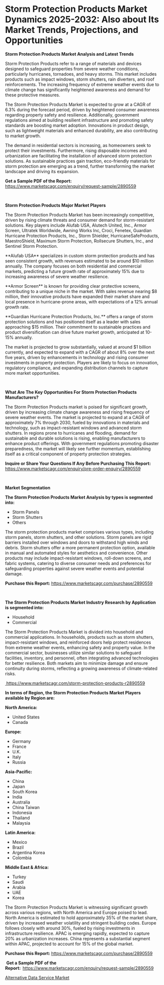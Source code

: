 <p><h1>Storm Protection Products Market Dynamics 2025-2032: Also about Its Market Trends, Projections, and Opportunities</h1></p><p><strong>Storm Protection Products Market Analysis and Latest Trends</strong></p>
<p><p>Storm Protection Products refer to a range of materials and devices designed to safeguard properties from severe weather conditions, particularly hurricanes, tornadoes, and heavy storms. This market includes products such as impact windows, storm shutters, rain diverters, and roof reinforcements. The increasing frequency of extreme weather events due to climate change has significantly heightened awareness and demand for these protective measures.</p><p>The Storm Protection Products Market is expected to grow at a CAGR of 6.3% during the forecast period, driven by heightened consumer awareness regarding property safety and resilience. Additionally, government regulations aimed at building resilient infrastructure and promoting safety standards are boosting market adoption. Innovations in product design, such as lightweight materials and enhanced durability, are also contributing to market growth.</p><p>The demand in residential sectors is increasing, as homeowners seek to protect their investments. Furthermore, rising disposable incomes and urbanization are facilitating the installation of advanced storm protection solutions. As sustainable practices gain traction, eco-friendly materials for storm protection are emerging as a trend, further transforming the market landscape and driving its expansion.</p></p>
<p><strong>Get a Sample PDF of the Report:&nbsp;</strong> <a href="https://www.marketscagr.com/enquiry/request-sample/2890559?utm_campaign=2778&utm_medium=2&utm_source=Github&utm_content=ia&utm_term=14032025&utm_id=storm-protection-products">https://www.marketscagr.com/enquiry/request-sample/2890559</a></p>
<p>&nbsp;</p>
<p><strong>Storm Protection Products Major Market Players</strong></p>
<p><p>The Storm Protection Products Market has been increasingly competitive, driven by rising climate threats and consumer demand for storm-resistant solutions. Key players include Alufab USA, Alutech United, Inc., Armor Screen, Ultratek Worldwide, Awning Works Inc, Croci, Fenetex, Guardian Hurricane Protection Products, Inc., Storm Shielder, HurricaneSafeProducts, MaestroShield, Maximum Storm Protection, Rollsecure Shutters, Inc., and Sentinel Storm Protection.</p><p>**Alufab USA** specializes in custom storm protection products and has seen consistent growth, with revenues estimated to be around $10 million annually. The company focuses on both residential and commercial markets, predicting a future growth rate of approximately 15% due to increasing awareness of severe weather resilience.</p><p>**Armor Screen** is known for providing clear protective screens, contributing to a unique niche in the market. With sales revenue nearing $8 million, their innovative products have expanded their market share and local presence in hurricane-prone areas, with expectations of a 12% annual growth rate.</p><p>**Guardian Hurricane Protection Products, Inc.** offers a range of storm protection solutions and has positioned itself as a leader with sales approaching $15 million. Their commitment to sustainable practices and product diversification can drive future market growth, anticipated at 10-15% annually.</p><p>The market is projected to grow substantially, valued at around $1 billion currently, and expected to expand with a CAGR of about 8% over the next five years, driven by enhancements in technology and rising consumer investments in property protection. Players are likely to focus on innovation, regulatory compliance, and expanding distribution channels to capture more market opportunities.</p></p>
<p>&nbsp;</p>
<p><strong>What Are The Key Opportunities For Storm Protection Products Manufacturers?</strong></p>
<p><p>The Storm Protection Products market is poised for significant growth, driven by increasing climate change awareness and rising frequency of severe weather events. The market is projected to expand at a CAGR of approximately 7% through 2030, fueled by innovations in materials and technology, such as impact-resistant windows and advanced storm shutters. In regions prone to hurricanes and flooding, demand for sustainable and durable solutions is rising, enabling manufacturers to enhance product offerings. With government regulations promoting disaster preparedness, the market will likely see further momentum, establishing itself as a critical component of property protection strategies.</p></p>
<p><strong>Inquire or Share Your Questions If Any Before Purchasing This Report:</strong> <a href="https://www.marketscagr.com/enquiry/pre-order-enquiry/2890559?utm_campaign=2778&utm_medium=2&utm_source=Github&utm_content=ia&utm_term=14032025&utm_id=storm-protection-products">https://www.marketscagr.com/enquiry/pre-order-enquiry/2890559</a></p>
<p>&nbsp;</p>
<p><strong>Market Segmentation</strong></p>
<p><strong>The Storm Protection Products Market Analysis by types is segmented into:</strong></p>
<p><ul><li>Storm Panels</li><li>Storm Shutters</li><li>Others</li></ul></p>
<p><p>The storm protection products market comprises various types, including storm panels, storm shutters, and other solutions. Storm panels are rigid barriers installed over windows and doors to withstand high winds and debris. Storm shutters offer a more permanent protection option, available in manual and automated styles for aesthetics and convenience. Other products may include impact-resistant windows, roll-down screens, and fabric systems, catering to diverse consumer needs and preferences for safeguarding properties against severe weather events and potential damage.</p></p>
<p><strong>Purchase this Report:&nbsp;</strong><a href="https://www.marketscagr.com/purchase/2890559?utm_campaign=2778&utm_medium=2&utm_source=Github&utm_content=ia&utm_term=14032025&utm_id=storm-protection-products">https://www.marketscagr.com/purchase/2890559</a></p>
<p>&nbsp;</p>
<p><strong>The Storm Protection Products Market Industry Research by Application is segmented into:</strong></p>
<p><ul><li>Household</li><li>Commercial</li></ul></p>
<p><p>The Storm Protection Products Market is divided into household and commercial applications. In households, products such as storm shutters, impact-resistant windows, and reinforced doors help protect residences from extreme weather events, enhancing safety and property value. In the commercial sector, businesses utilize similar solutions to safeguard facilities, inventory, and personnel, often integrating advanced technologies for better resilience. Both markets aim to minimize damage and ensure continuity during storms, reflecting a growing awareness of climate-related risks.</p></p>
<p><a href="https://www.marketscagr.com/storm-protection-products-r2890559?utm_campaign=2778&utm_medium=2&utm_source=Github&utm_content=ia&utm_term=14032025&utm_id=storm-protection-products">&nbsp;https://www.marketscagr.com/storm-protection-products-r2890559</a></p>
<p><strong>In terms of Region, the Storm Protection Products Market Players available by Region are:</strong></p>
<p>
    <p> <strong> North America: </strong>
        <ul>
            <li>United States</li>
            <li>Canada</li>
        </ul>
        </p> 
    <p> <strong> Europe: </strong>
        <ul>
            <li>Germany</li>
            <li>France</li>
            <li>U.K.</li>
            <li>Italy</li>
            <li>Russia</li>
        </ul>
        </p> 
    <p> <strong> Asia-Pacific: </strong>
        <ul>
            <li>China</li>
            <li>Japan</li>
            <li>South Korea</li>
            <li>India</li>
            <li>Australia</li>
            <li>China Taiwan</li>
            <li>Indonesia</li>
            <li>Thailand</li>
            <li>Malaysia</li>
        </ul>
        </p> 
    <p> <strong> Latin America: </strong>
        <ul>
            <li>Mexico</li>
            <li>Brazil</li>
            <li>Argentina Korea</li>
            <li>Colombia</li>
        </ul>
        </p> 
    <p> <strong> Middle East & Africa: </strong>
        <ul>
            <li>Turkey</li>
            <li>Saudi</li>
            <li>Arabia</li>
            <li>UAE</li>
            <li>Korea</li>
        </ul>
    </p>
    </p>
<p><p>The Storm Protection Products Market is witnessing significant growth across various regions, with North America and Europe poised to lead. North America is estimated to hold approximately 35% of the market share, driven by increased weather volatility and stringent building codes. Europe follows closely with around 30%, fueled by rising investments in infrastructure resilience. APAC is emerging rapidly, expected to capture 20% as urbanization increases. China represents a substantial segment within APAC, projected to account for 15% of the global market.</p></p>
<p><strong>Purchase this Report: </strong><a href="https://www.marketscagr.com/purchase/2890559?utm_campaign=2778&utm_medium=2&utm_source=Github&utm_content=ia&utm_term=14032025&utm_id=storm-protection-products">https://www.marketscagr.com/purchase/2890559</a></p>
<p>&nbsp;<strong>Get a Sample PDF of the Report:&nbsp;&nbsp;</strong><a href="https://www.marketscagr.com/enquiry/request-sample/2890559?utm_campaign=2778&utm_medium=2&utm_source=Github&utm_content=ia&utm_term=14032025&utm_id=storm-protection-products">https://www.marketscagr.com/enquiry/request-sample/2890559</a></p>
<p><strong></strong></p>
<p><p><a href="https://github.com/pimanoruman/Market-Research-Report-List-1/blob/main/alternative-data-service-market.md?utm_campaign=2778&utm_medium=2&utm_source=Github&utm_content=ia&utm_term=14032025&utm_id=storm-protection-products">Alternative Data Service Market</a></p></p>